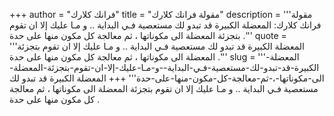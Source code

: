 +++
author = "فرانك كلارك"
title = "مقولة فرانك كلارك"
description = '''مقولة فرانك كلارك: المعضلة الكبيرة قد تبدو لك مستعصية فـي البداية .. و مـا عليك إلا ان تقوم بتجزئة المعضلة الى مكوناتها ، ثم معالجة كل مكون منها على حدة .'''
quote = '''المعضلة الكبيرة قد تبدو لك مستعصية فـي البداية .. و مـا عليك إلا ان تقوم بتجزئة المعضلة الى مكوناتها ، ثم معالجة كل مكون منها على حدة .'''
slug = '''المعضلة-الكبيرة-قد-تبدو-لك-مستعصية-فـي-البداية--و-مـا-عليك-إلا-ان-تقوم-بتجزئة-المعضلة-الى-مكوناتها-،-ثم-معالجة-كل-مكون-منها-على-حدة'''
+++
المعضلة الكبيرة قد تبدو لك مستعصية فـي البداية .. و مـا عليك إلا ان تقوم بتجزئة المعضلة الى مكوناتها ، ثم معالجة كل مكون منها على حدة .
